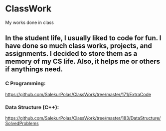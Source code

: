 # ClassWork
My works done in class

## In the student life, I usually liked to code for fun. I have done so much class works, projects, and assignments. I decided to store them as a memory of my CS life. Also, it helps me or others if anythings need.

### C Programming:
https://github.com/SalekurPolas/ClassWork/tree/master/171/ExtraCode

### Data Structure (C++):
https://github.com/SalekurPolas/ClassWork/tree/master/183/DataStructure/SolvedProblems
